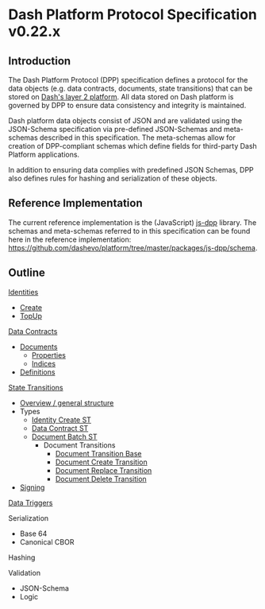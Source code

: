 # Dash Platform Protocol Specification v0.22.x

## Introduction

The Dash Platform Protocol (DPP) specification defines a protocol for the data objects (e.g.  data
contracts, documents, state transitions) that can be stored on [Dash's layer 2
platform](https://dashplatform.readme.io/docs/introduction-what-is-dash-platform). All data stored
on Dash platform is governed by DPP to ensure data consistency and integrity is maintained.

Dash platform data objects consist of JSON and are validated using the JSON-Schema specification via
pre-defined JSON-Schemas and meta-schemas described in this specification. The meta-schemas allow
for creation of DPP-compliant schemas which define fields for third-party Dash Platform
applications.

In addition to ensuring data complies with predefined JSON Schemas, DPP also defines rules for
hashing and serialization of these objects.

## Reference Implementation

The current reference implementation is the (JavaScript)
[js-dpp](https://github.com/dashevo/platform/tree/master/packages/js-dpp) library. The schemas and
meta-schemas referred to in this specification can be found here in the reference implementation:
https://github.com/dashevo/platform/tree/master/packages/js-dpp/schema.

## Outline

[Identities](docs/identity.md)

 - [Create](docs/identity.md#identity-creation)
 - [TopUp](docs/identity.md#identity-topup)

[Data Contracts](docs/data-contract.md)

 - [Documents](docs/document.md#document-overview)
   - [Properties](docs/document.md#document-properties)
   - [Indices](docs/document.md#document-indices)
 - [Definitions](docs/document.md#definition-overview)

[State Transitions](docs/state-transition.md)

 - [Overview / general structure](docs/state-transition.md)
 - Types
   - [Identity Create ST](docs/identity.md#identity-creation)
   - [Data Contract ST](docs/data-contract.md#data-contract-creation)
   - [Document Batch ST](docs/document.md#document-submission)
     - Document Transitions
       - [Document Transition Base](docs/document.md#document-base-transition)
       - [Document Create Transition](docs/document.md#document-create-transition)
       - [Document Replace Transition](docs/document.md#document-replace-transition)
       - [Document Delete Transition](docs/document.md#document-delete-transition)
 - [Signing](docs/state-transition.md#state-transition-signing)

[Data Triggers](docs/data-trigger.md)

Serialization

 - Base 64
 - Canonical CBOR

Hashing

Validation

 - JSON-Schema
 - Logic
